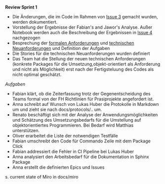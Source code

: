 **Review Sprint 1**

* Die Änderungen, die im Code im Rahmen von [Issue 3](https://gitlab.web.fh-kufstein.ac.at/pp-emergo/pp-lorapos/-/issues/3) gemacht wurden, werden dokumentiert. 
* Vorstellung der Ergebnisse der Fabian's and Jawor's Analyse. Außer Notebook werden auch die Beschreibung der Ergebnissen in [Issue 4](https://gitlab.web.fh-kufstein.ac.at/pp-emergo/pp-lorapos/-/issues/4) nachgezogen
* Besprechung der [formalen Anforderungen](https://gitlab.web.fh-kufstein.ac.at/pp-emergo/pp-lorapos/-/issues/6) und [technischen Neuanforderungen](https://gitlab.web.fh-kufstein.ac.at/pp-emergo/helium-api-wrapper/-/issues/3) und Definition der Aufgaben
* Die Stories für die technischen Neuanforderungen wurden definiert
* Das Team hat die Stellung der neuen technischen Anforderungen (konkrete Packages für die Umsetzung,objekt-orientiert als Anforderung und nicht als Möglichkeit) erst nach der Fertigsteluung des Codes als nicht optimal geschätzt.

_Aufgaben_
* Fabian klärt, ob die Zeiterfassung trotz der Gegenentscheidung des Teams formal von der FH Richtlinien für Prasiprojekte angefordert ist.
* Anna schreibt auf Wunsch von Lukas Huber die Protokolle in Markdown um und zieht sie nach docs/protocols/.. um.
* Renato beschäftigt sich mit der Analyse der Anwendungsmöglichkeiten und Schätzung des Umsetzungsbedarfs für die Umstellung auf objektorientiertes Programmieren. Bei Bedarf wird Matthias unterstützen.
* Oliver erarbeitet die Liste der notwendigen Testfälle
* Fabian umschreibt den Code für Commando Zeile mit dem Package Click
* Fabian addressiert die Fehler in CI Pipeline bei Lukas Huber
* Anna analysiert den Arbeitsbedarf für die Dokumentation in Sphinx Package
* Anna erstellt die definierten Epics und Issues

s. current state of Miro in docs/miro
